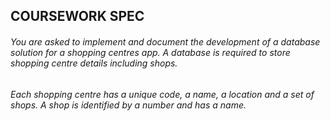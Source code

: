 ## COURSEWORK SPEC

###### You are asked to implement and document the development of a database solution for a shopping centres app. A database is required to store shopping centre details including shops.

###### Each shopping centre has a unique code, a name, a location and a set of shops. A shop is identified by a number and has a name.
